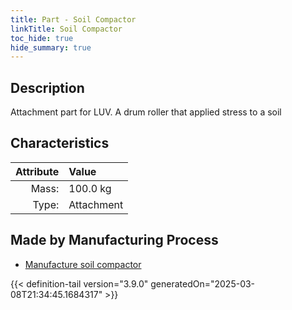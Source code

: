 ```yaml
---
title: Part - Soil Compactor
linkTitle: Soil Compactor
toc_hide: true
hide_summary: true
---
```

<!-- This is generated by the MarsSim HelpGenertor, do not edit. -->

## Description
Attachment part for LUV. A drum roller that applied stress to a soil

## Characteristics

| Attribute      | Value |
|--------:|:------|
|Mass:|100.0 kg|
|Type:|Attachment|

## Made by Manufacturing Process

- [Manufacture soil compactor](/docs/definitions/process/manufacture-soil-compactor)




{{< definition-tail version="3.9.0" generatedOn="2025-03-08T21:34:45.1684317" >}}



